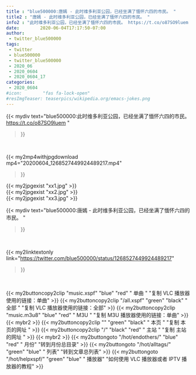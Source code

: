 ```yaml
---
title : "blue500000:唐嫣 - 此时维多利亚公园，已经坐满了愐怀六四的市民。 "
title2 : "唐嫣 - 此时维多利亚公园，已经坐满了愐怀六四的市民。 "
info2 : "此时维多利亚公园，已经坐满了愐怀六四的市民。 https://t.co/o87SO9luem "
date:        2020-06-04T17:17:50-07:00
author:
 - twitter_blue500000
tags:
 - twitter
 - blue500000
 - twitter_blue500000
 - 2020_06
 - 2020_0604
 - 2020_0604_17
categories:
 - 2020_0604
#icon:        "fas fa-lock-open"
#resImgTeaser: teaserpics/wikipedia.org/emacs-jokes.png
---
```


{{< mydiv text="blue500000:此时维多利亚公园，已经坐满了愐怀六四的市民。 https://t.co/o87SO9luem "
>}}
<br>


{{< my2mp4withjpgdownload mp4="20200604_1268527449924489217.mp4"
>}}

{{< my2jpgexist "xx1.jpg" >}}<br>
{{< my2jpgexist "xx2.jpg" >}}<br>
{{< my2jpgexist "xx3.jpg" >}}<br>



{{< mydiv text="blue500000:唐嫣 - 此时维多利亚公园，已经坐满了愐怀六四的市民。 "
>}}
<br>

{{< my2linktextonly link="https://twitter.com/blue500000/status/1268527449924489217"
>}}


<br>

{{< my2buttoncopy2clip "music.xspf"        "blue"   "red"    " 单曲 "  "复制 VLC 播放器使用的链接：单曲" >}} {{< my2buttoncopy2clip "/all.xspf"         "green"  "black"  " 全部 "  "复制 VLC 播放器使用的链接：全部" >}} {{< my2buttoncopy2clip "music.m3u8"        "blue"   "red"    " M3U  "    "复制 M3U 播放器使用的链接：单曲" >}} {{< mybr2 >}} {{< my2buttoncopy2clip ""                  "green"  "black"  " 本页 "    "复制 本页的网址 " >}} {{< my2buttoncopy2clip "/"                 "black"  "red"    " 主站 "    "复制 主站的网址 " >}} {{< mybr2 >}} {{< my2buttongoto      "/hot/endothers/"   "blue"   "red"    " 月份"   "转到月份总目录" >}} {{< my2buttongoto      "/hot/alltags/"     "green"  "blue"   " 列表"   "转到文章总列表" >}} {{< my2buttongoto      "/hot/helpxspf/"    "green"  "blue"   " 播放器" "如何使用 VLC 播放器或者 IPTV 播放器的教程" >}} 
